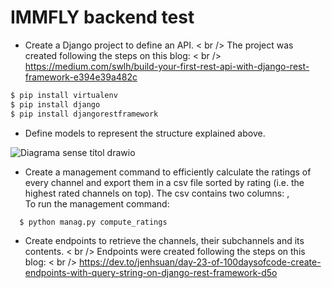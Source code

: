 # IMMFLY backend test

- Create a Django project to define an API.
< br /> The project was created following the steps on this blog: 
< br /> https://medium.com/swlh/build-your-first-rest-api-with-django-rest-framework-e394e39a482c

```bash
$ pip install virtualenv
$ pip install django
$ pip install djangorestframework
```

- Define models to represent the structure explained above.

![Diagrama sense títol drawio](https://user-images.githubusercontent.com/120499098/207666548-d0ea31bb-09ac-4c59-8feb-c04450343a45.png)

- Create a management command to efficiently calculate the ratings of every
channel and export them in a csv file sorted by rating (i.e. the highest rated
channels on top). The csv contains two columns: <channel title>, <average
rating>
<br /> To run the management command:
```bash
  $ python manag.py compute_ratings
```

- Create endpoints to retrieve the channels, their subchannels and its contents.
< br /> Endpoints were created following the steps on this blog:
< br /> https://dev.to/jenhsuan/day-23-of-100daysofcode-create-endpoints-with-query-string-on-django-rest-framework-d5o

